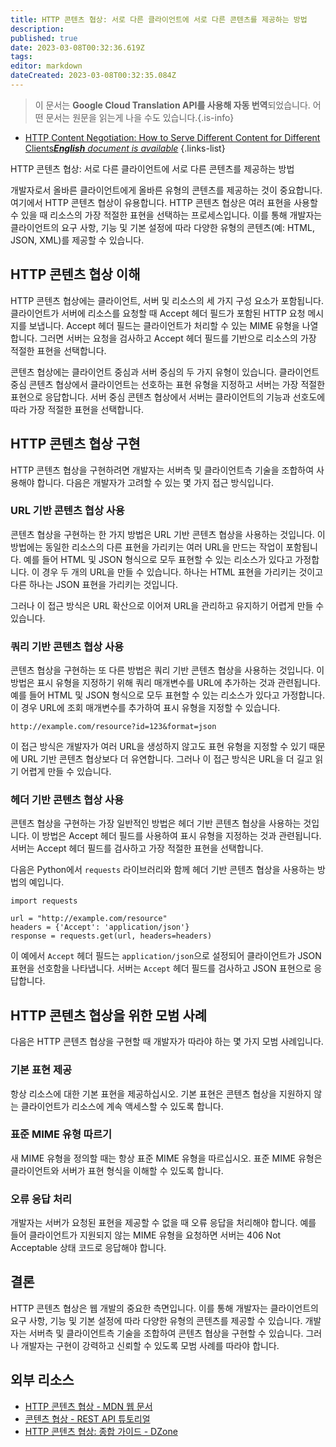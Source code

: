 ```yaml
---
title: HTTP 콘텐츠 협상: 서로 다른 클라이언트에 서로 다른 콘텐츠를 제공하는 방법
description: 
published: true
date: 2023-03-08T00:32:36.619Z
tags: 
editor: markdown
dateCreated: 2023-03-08T00:32:35.084Z
---
```


> 이 문서는 **Google Cloud Translation API를 사용해 자동 번역**되었습니다.
어떤 문서는 원문을 읽는게 나을 수도 있습니다.{.is-info}



- [HTTP Content Negotiation: How to Serve Different Content for Different Clients***English** document is available*](/en/Knowledge-base/Network/http-content-negotiation-how-to-serve-different-content-for-different-clients)
{.links-list}



HTTP 콘텐츠 협상: 서로 다른 클라이언트에 서로 다른 콘텐츠를 제공하는 방법

개발자로서 올바른 클라이언트에게 올바른 유형의 콘텐츠를 제공하는 것이 중요합니다. 여기에서 HTTP 콘텐츠 협상이 유용합니다. HTTP 콘텐츠 협상은 여러 표현을 사용할 수 있을 때 리소스의 가장 적절한 표현을 선택하는 프로세스입니다. 이를 통해 개발자는 클라이언트의 요구 사항, 기능 및 기본 설정에 따라 다양한 유형의 콘텐츠(예: HTML, JSON, XML)를 제공할 수 있습니다.

## HTTP 콘텐츠 협상 이해

HTTP 콘텐츠 협상에는 클라이언트, 서버 및 리소스의 세 가지 구성 요소가 포함됩니다. 클라이언트가 서버에 리소스를 요청할 때 Accept 헤더 필드가 포함된 HTTP 요청 메시지를 보냅니다. Accept 헤더 필드는 클라이언트가 처리할 수 있는 MIME 유형을 나열합니다. 그러면 서버는 요청을 검사하고 Accept 헤더 필드를 기반으로 리소스의 가장 적절한 표현을 선택합니다.

콘텐츠 협상에는 클라이언트 중심과 서버 중심의 두 가지 유형이 있습니다. 클라이언트 중심 콘텐츠 협상에서 클라이언트는 선호하는 표현 유형을 지정하고 서버는 가장 적절한 표현으로 응답합니다. 서버 중심 콘텐츠 협상에서 서버는 클라이언트의 기능과 선호도에 따라 가장 적절한 표현을 선택합니다.

## HTTP 콘텐츠 협상 구현

HTTP 콘텐츠 협상을 구현하려면 개발자는 서버측 및 클라이언트측 기술을 조합하여 사용해야 합니다. 다음은 개발자가 고려할 수 있는 몇 가지 접근 방식입니다.

### URL 기반 콘텐츠 협상 사용

콘텐츠 협상을 구현하는 한 가지 방법은 URL 기반 콘텐츠 협상을 사용하는 것입니다. 이 방법에는 동일한 리소스의 다른 표현을 가리키는 여러 URL을 만드는 작업이 포함됩니다. 예를 들어 HTML 및 JSON 형식으로 모두 표현할 수 있는 리소스가 있다고 가정합니다. 이 경우 두 개의 URL을 만들 수 있습니다. 하나는 HTML 표현을 가리키는 것이고 다른 하나는 JSON 표현을 가리키는 것입니다.

그러나 이 접근 방식은 URL 확산으로 이어져 URL을 관리하고 유지하기 어렵게 만들 수 있습니다.

### 쿼리 기반 콘텐츠 협상 사용

콘텐츠 협상을 구현하는 또 다른 방법은 쿼리 기반 콘텐츠 협상을 사용하는 것입니다. 이 방법은 표시 유형을 지정하기 위해 쿼리 매개변수를 URL에 추가하는 것과 관련됩니다. 예를 들어 HTML 및 JSON 형식으로 모두 표현할 수 있는 리소스가 있다고 가정합니다. 이 경우 URL에 조회 매개변수를 추가하여 표시 유형을 지정할 수 있습니다.

```{Python}
http://example.com/resource?id=123&format=json
```

이 접근 방식은 개발자가 여러 URL을 생성하지 않고도 표현 유형을 지정할 수 있기 때문에 URL 기반 콘텐츠 협상보다 더 유연합니다. 그러나 이 접근 방식은 URL을 더 길고 읽기 어렵게 만들 수 있습니다.

### 헤더 기반 콘텐츠 협상 사용

콘텐츠 협상을 구현하는 가장 일반적인 방법은 헤더 기반 콘텐츠 협상을 사용하는 것입니다. 이 방법은 Accept 헤더 필드를 사용하여 표시 유형을 지정하는 것과 관련됩니다. 서버는 Accept 헤더 필드를 검사하고 가장 적절한 표현을 선택합니다.

다음은 Python에서 `requests` 라이브러리와 함께 헤더 기반 콘텐츠 협상을 사용하는 방법의 예입니다.

```{Python}
import requests

url = "http://example.com/resource"
headers = {'Accept': 'application/json'}
response = requests.get(url, headers=headers)
```

이 예에서 `Accept` 헤더 필드는 `application/json`으로 설정되어 클라이언트가 JSON 표현을 선호함을 나타냅니다. 서버는 `Accept` 헤더 필드를 검사하고 JSON 표현으로 응답합니다.

## HTTP 콘텐츠 협상을 위한 모범 사례

다음은 HTTP 콘텐츠 협상을 구현할 때 개발자가 따라야 하는 몇 가지 모범 사례입니다.

### 기본 표현 제공

항상 리소스에 대한 기본 표현을 제공하십시오. 기본 표현은 콘텐츠 협상을 지원하지 않는 클라이언트가 리소스에 계속 액세스할 수 있도록 합니다.

### 표준 MIME 유형 따르기

새 MIME 유형을 정의할 때는 항상 표준 MIME 유형을 따르십시오. 표준 MIME 유형은 클라이언트와 서버가 표현 형식을 이해할 수 있도록 합니다.

### 오류 응답 처리

개발자는 서버가 요청된 표현을 제공할 수 없을 때 오류 응답을 처리해야 합니다. 예를 들어 클라이언트가 지원되지 않는 MIME 유형을 요청하면 서버는 406 Not Acceptable 상태 코드로 응답해야 합니다.

## 결론

HTTP 콘텐츠 협상은 웹 개발의 중요한 측면입니다. 이를 통해 개발자는 클라이언트의 요구 사항, 기능 및 기본 설정에 따라 다양한 유형의 콘텐츠를 제공할 수 있습니다. 개발자는 서버측 및 클라이언트측 기술을 조합하여 콘텐츠 협상을 구현할 수 있습니다. 그러나 개발자는 구현이 강력하고 신뢰할 수 있도록 모범 사례를 따라야 합니다.

## 외부 리소스

- [HTTP 콘텐츠 협상 - MDN 웹 문서](https://developer.mozilla.org/en-US/docs/Web/HTTP/Content_negotiation)
- [콘텐츠 협상 - REST API 튜토리얼](https://restfulapi.net/content-negotiation/)
- [HTTP 콘텐츠 협상: 종합 가이드 - DZone](https://dzone.com/articles/http-content-negotiation-comprehensive-guide)